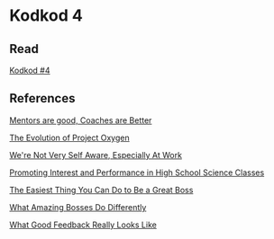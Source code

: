# Kodkod 4
## Read

[Kodkod #4][1]


## References

[Mentors are good, Coaches are Better][2]

[The Evolution of Project Oxygen][3]

[We're Not Very Self Aware, Especially At Work][4]

[Promoting Interest and Performance in High School Science Classes][5]

[The Easiest Thing You Can Do to Be a Great Boss][6]

[What Amazing Bosses Do Differently][7]

[What Good Feedback Really Looks Like][8]


[1]: http://k0dk0d.com/pdfs/kodkod4.pdf "Kodkod #4"
[2]: https://www.linkedin.com/pulse/mentors-good-coaches-better-adam-grant/
[3]: https://rework.withgoogle.com/blog/the-evolution-of-project-oxygen/
[4]: https://hbr.org/2015/03/research-were-not-very-self-aware-especially-at-work
[5]: https://www.jstor.org/stable/27736597
[6]: https://hbr.org/2015/11/the-easiest-thing-you-can-do-to-be-a-great-boss
[7]: https://hbr.org/2015/11/what-amazing-bosses-do-differently
[8]: https://hbr.org/2019/05/what-good-feedback-really-looks-like

